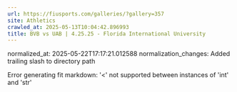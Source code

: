 ```yaml
---
url: https://fiusports.com/galleries/?gallery=357
site: Athletics
crawled_at: 2025-05-13T10:04:42.896993
title: BVB vs UAB | 4.25.25 - Florida International University
---
```

normalized_at: 2025-05-22T17:17:21.012588
normalization_changes: Added trailing slash to directory path

Error generating fit markdown: '<' not supported between instances of 'int' and 'str'